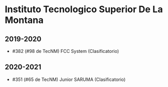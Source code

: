 # Instituto Tecnologico Superior De La Montana

## 2019-2020

- #382 (#98 de TecNM) FCC System (Clasificatorio)

## 2020-2021

- #351 (#65 de TecNM) Junior SARUMA (Clasificatorio)


